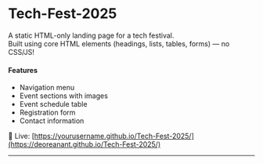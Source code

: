 # Tech-Fest-2025 

 A static HTML-only landing page for a tech festival.  
 Built using core HTML elements (headings, lists, tables, forms) — no CSS/JS!

#### Features
- Navigation menu
- Event sections with images
- Event schedule table
- Registration form
- Contact information

🔗 Live: [https://yourusername.github.io/Tech-Fest-2025/](https://deoreanant.github.io/Tech-Fest-2025/)

---
